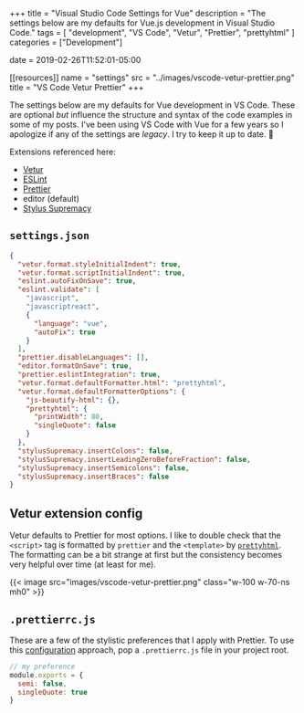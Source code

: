 +++
title = "Visual Studio Code Settings for Vue"
description = "The settings below are my defaults for Vue.js development in Visual Studio Code."
tags = [
  "development", 
  "VS Code", 
  "Vetur",
  "Prettier",
  "prettyhtml"
  ]
categories = ["Development"]

date = 2019-02-26T11:52:01-05:00

[[resources]]
  name = "settings"
  src = "../images/vscode-vetur-prettier.png"
  title = "VS Code Vetur Prettier"
+++

The settings below are my defaults for Vue development in VS Code. These are optional _but_ influence the structure and syntax of the code examples in some of my posts. I've been using VS Code with Vue for a few years so I apologize if any of the settings are _legacy_. I try to keep it up to date. :calendar:

Extensions referenced here:

- [Vetur](https://marketplace.visualstudio.com/items?itemName=octref.vetur)
- [ESLint](https://marketplace.visualstudio.com/items?itemName=dbaeumer.vscode-eslint)
- [Prettier](https://marketplace.visualstudio.com/items?itemName=esbenp.prettier-vscode)
- editor (default)
- [Stylus Supremacy](https://marketplace.visualstudio.com/items?itemName=thisismanta.stylus-supremacy)

## `settings.json`

```json
{
  "vetur.format.styleInitialIndent": true,
  "vetur.format.scriptInitialIndent": true,
  "eslint.autoFixOnSave": true,
  "eslint.validate": [
    "javascript",
    "javascriptreact",
    {
      "language": "vue",
      "autoFix": true
    }
  ],
  "prettier.disableLanguages": [],
  "editor.formatOnSave": true,
  "prettier.eslintIntegration": true,
  "vetur.format.defaultFormatter.html": "prettyhtml",
  "vetur.format.defaultFormatterOptions": {
    "js-beautify-html": {},
    "prettyhtml": {
      "printWidth": 80,
      "singleQuote": false
    }
  },
  "stylusSupremacy.insertColons": false,
  "stylusSupremacy.insertLeadingZeroBeforeFraction": false,
  "stylusSupremacy.insertSemicolons": false,
  "stylusSupremacy.insertBraces": false
}
```

## Vetur extension config

Vetur defaults to Prettier for most options. I like to double check that the `<script>` tag is formatted by `prettier` and the `<template>` by [`prettyhtml`](https://prettyhtml.netlify.com/). The formatting can be a bit strange at first but the consistency becomes very helpful over time (at least for me).

{{< image src="images/vscode-vetur-prettier.png" class="w-100 w-70-ns mh0" >}}

## `.prettierrc.js`

These are a few of the stylistic preferences that I apply with Prettier. To use this [configuration](https://prettier.io/docs/en/configuration.html) approach, pop a `.prettierrc.js` file in your project root.

```js
// my preference
module.exports = {
  semi: false,
  singleQuote: true
}
```

